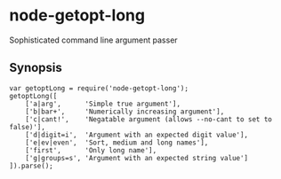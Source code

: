 node-getopt-long
================

Sophisticated command line argument passer

Synopsis
--------

    var getoptLong = require('node-getopt-long');
    getoptLong([
        ['a|arg',      'Simple true argument'],
        ['b|bar+',     'Numerically increasing argument'],
        ['c|cant!',    'Negatable argument (allows --no-cant to set to false)'],
        ['d|digit=i',  'Argument with an expected digit value'],
        ['e|ev|even',  'Sort, medium and long names'],
        ['first',      'Only long name'],
        ['g|groups=s', 'Argument with an expected string value']
    ]).parse();
